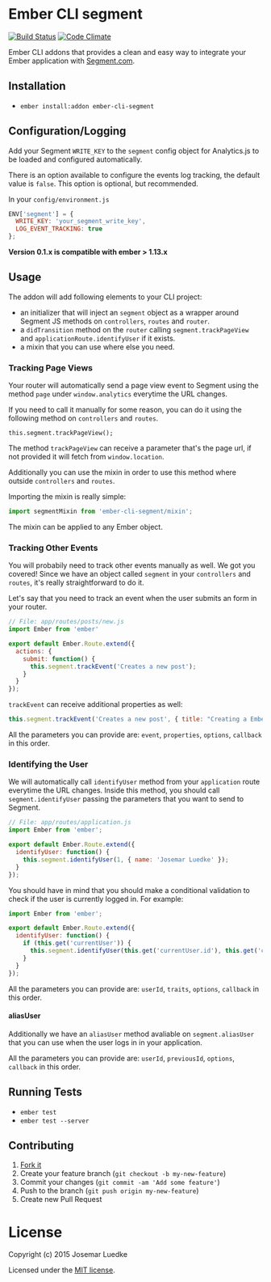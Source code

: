 # Ember CLI segment
[![Build Status](https://travis-ci.org/josemarluedke/ember-cli-segment.svg?branch=master)](https://travis-ci.org/josemarluedke/ember-cli-segment) [![Code Climate](https://codeclimate.com/github/josemarluedke/ember-cli-segment/badges/gpa.svg)](https://codeclimate.com/github/josemarluedke/ember-cli-segment)

Ember CLI addons that provides a clean and easy way to integrate your Ember application with [Segment.com](https://segment.com/).

## Installation

* `ember install:addon ember-cli-segment`

## Configuration/Logging

Add your Segment `WRITE_KEY` to the `segment` config object for Analytics.js to be loaded and configured automatically.

There is an option available to configure the events log tracking, the default value is `false`. This option is optional, but recommended.

In your `config/environment.js`

```js
ENV['segment'] = {
  WRITE_KEY: 'your_segment_write_key',
  LOG_EVENT_TRACKING: true
};

```

**Version 0.1.x is compatible with ember > 1.13.x**

## Usage

The addon will add following elements to your CLI project:

* an initializer that will inject an `segment` object as a wrapper around Segment JS methods on `controllers`, `routes` and `router`.
* a `didTransition` method on the `router` calling `segment.trackPageView` and `applicationRoute.identifyUser` if it exists.
* a mixin that you can use where else you need.

### Tracking Page Views

Your router will automatically send a page view event to Segment using the method `page` under `window.analytics` everytime the URL changes.

If you need to call it manually for some reason, you can do it using the following method on `controllers` and `routes`.

```
this.segment.trackPageView();
```

The method `trackPageView` can receive a parameter that's the page url, if not provided it will fetch from `window.location`.

Additionally you can use the mixin in order to use this method where outside `controllers` and `routes`.

Importing the mixin is really simple:

```js
import segmentMixin from 'ember-cli-segment/mixin';
```

The mixin can be applied to any Ember object.

### Tracking Other Events

You will probabily need to track other events manually as well. We got you covered! Since we have an object called `segment` in your `controllers` and `routes`, it's really straightforward to do it.

Let's say that you need to track an event when the user submits an form in your router.


```js
// File: app/routes/posts/new.js
import Ember from 'ember'

export default Ember.Route.extend({
  actions: {
    submit: function() {
      this.segment.trackEvent('Creates a new post');
    }
  }
});

```

`trackEvent` can receive additional properties as well:

```js
this.segment.trackEvent('Creates a new post', { title: "Creating a Ember CLI application" });
```

All the parameters you can provide are: `event`, `properties`, `options`, `callback` in this order.

### Identifying the User

We will automatically call `identifyUser` method from your `application` route everytime the URL changes. Inside this method, you should call `segment.identifyUser` passing the parameters that you want to send to Segment.

```js
// File: app/routes/application.js
import Ember from 'ember';

export default Ember.Route.extend({
  identifyUser: function() {
    this.segment.identifyUser(1, { name: 'Josemar Luedke' });
  }
});
```

You should have in mind that you should make a conditional validation to check if the user is currently logged in. For example:


```js
import Ember from 'ember';

export default Ember.Route.extend({
  identifyUser: function() {
    if (this.get('currentUser')) {
      this.segment.identifyUser(this.get('currentUser.id'), this.get('currentUser')));
    }
  }
});
```

All the parameters you can provide are: `userId`, `traits`, `options`, `callback` in this order.


#### aliasUser

Additionally we have an `aliasUser` method avaliable on `segment.aliasUser` that you can use when the user logs in in your application.

All the parameters you can provide are: `userId`, `previousId`, `options`, `callback` in this order.

## Running Tests

* `ember test`
* `ember test --server`

## Contributing

1. [Fork it](https://github.com/josemarluedke/ember-cli-segment/fork)
2. Create your feature branch (`git checkout -b my-new-feature`)
3. Commit your changes (`git commit -am 'Add some feature'`)
4. Push to the branch (`git push origin my-new-feature`)
5. Create new Pull Request


# License

Copyright (c) 2015 Josemar Luedke

Licensed under the [MIT license](LICENSE.md).
